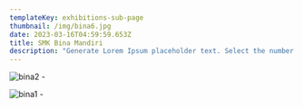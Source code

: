 ```yaml
---
templateKey: exhibitions-sub-page
thumbnail: /img/bina6.jpg
date: 2023-03-16T04:59:59.653Z
title: SMK Bina Mandiri
description: "Generate Lorem Ipsum placeholder text. Select the number of characters, words, sentences or paragraphs, and hit generate!"
---
```

![bina2](/img/bina2.jpg) -

![bina1](/img/bina1.jpeg) -


